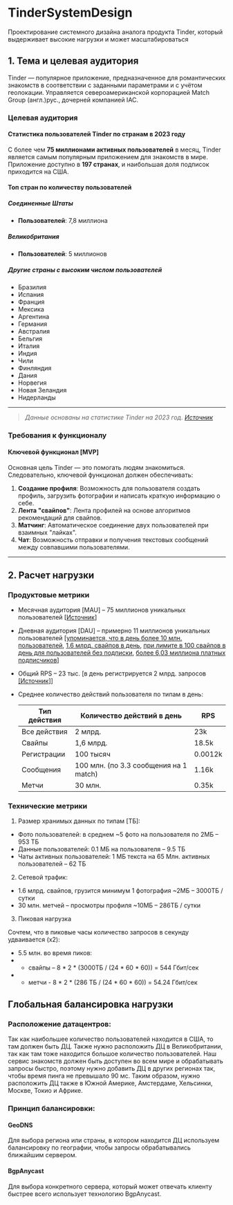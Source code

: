 # TinderSystemDesign
Проектирование системного дизайна аналога продукта Tinder, который выдерживает высокие нагрузки и может масштабироваться

## 1. Тема и целевая аудитория

Tinder — популярное приложение, предназначенное для романтических знакомств в соответствии с заданными параметрами и с учётом геолокации. Управляется североамериканской корпорацией Match Group  (англ.)рус., дочерней компанией IAC.

### Целевая аудитория
#### Статистика пользователей Tinder по странам в 2023 году

С более чем **75 миллионами активных пользователей** в месяц, Tinder является самым популярным приложением для знакомств в мире. Приложение доступно в **197 странах**, и наибольшая доля подписок приходится на США.

#### Топ стран по количеству пользователей

##### Соединенные Штаты

- **Пользователей**: 7,8 миллиона

##### Великобритания

- **Пользователей**: 5 миллионов

##### Другие страны с высоким числом пользователей

- Бразилия
- Испания
- Франция
- Мексика
- Аргентина
- Германия
- Австралия
- Бельгия
- Италия
- Индия
- Чили
- Финляндия
- Дания
- Норвегия
- Новая Зеландия
- Нидерланды

---

> *Данные основаны на статистике Tinder на 2023 год. [Источник](https://worldpopulationreview.com/country-rankings/tinder-users-by-country)*

### Требования к функционалу

#### Ключевой функционал [MVP]

Основная цель Tinder — это помогать людям знакомиться. Следовательно, ключевой функционал должен обеспечивать:

1. **Создание профиля**: Возможность для пользователя создать профиль, загрузить фотографии и написать краткую информацию о себе.
2. **Лента "свайпов"**: Лента профилей на основе алгоритмов рекомендаций для свайпов.
3. **Матчинг**: Автоматическое соединение двух пользователей при взаимных "лайках".
4. **Чат**: Возможность отправки и получения текстовых сообщений между совпавшими пользователями.

---

## 2. Расчет нагрузки

### Продуктовые метрики
- Месячная аудитория [MAU] – 75 миллионов уникальных пользователей [[Источник](https://journal.co.com/2023/05/17/tinder-statistics-2023-analyzing-user-demographics-and-behavior/)]
- Дневная аудитория [DAU] – примерно 11 миллионов уникальных пользователей [[упоминается, что в день более 10 млн. пользователей](https://www.bailiwickexpress.com/jsy/life/technology/one-million-people-have-now-paid-tinder-plus/), [1.6 млрд. свайпов в день](https://journal.co.com/2023/05/17/tinder-statistics-2023-analyzing-user-demographics-and-behavior/), [при лимите в 100 свайпов в день для пользователей без подписки](https://celebrity.fm/ru/does-tinder-have-limited-likes/), [более 6,03 миллиона платных подписчиков](https://hookupdate.net/tinder-statistics/)]
- Общий RPS – 23 тыс. [в день регистрируется 2 млрд. запросов [[Источник]](https://datingzest.com/tinder-statistics/)]
- Среднее количество действий пользователя по типам в день:

  | Тип действия   | Количество действий в день             | RPS     |
  | -------------- |----------------------------------------|---------|
  | Все действия   | 2 млрд.                                | 23k     |
  | Свайпы         | 1,6 млрд.                              | 18.5k   |
  | Регистрации    | 100 тысяч                              | 0.0012k |
  | Сообщения      | 100 млн. (по 3.3 сообщения на 1 match) | 1.16k   |
  | Метчи          | 30 млн.                                | 0.35k   |


### Технические метрики

1. Размер хранимых данных по типам [ТБ]:

- Фото пользователей: в среднем ~5 фото на пользователя по 2МБ – 953 ТБ
- Данные пользователей: 0.1 МБ на пользователя – 9.5 ТБ
- Чаты активных пользователей: 1 МБ текста на 65 Млн. активных пользователей – 62 ТБ
2. Сетевой трафик:

- 1.6 млрд. свайпов, грузится минимум 1 фотография ~2МБ – 3000ТБ / сутки
- 30 млн. метчей – просмотры профиля ~10МБ – 286ТБ / сутки
3. Пиковая нагрузка

Сочтем, что в пиковые часы количество запросов в секунду удваивается (x2):
- 5.5 млн. во время пиков:
- - свайпы – 8 * 2 * (3000ТБ / (24 * 60 * 60)) = 544 Гбит/сек 
- - метчи - 8 * 2 * (286 ТБ / (24 * 60 * 60)) = 54.24 Гбит/сек

## Глобальная балансировка нагрузки

### Расположение датацентров:
  Так как наибольшее количество пользователей находится в США, то там должен быть ДЦ.
Также нужно расположить ДЦ в Великобритании, так как там тоже находится большое количество пользователей.
Наш сервис знакомств должен быть доступен во всем мире и обрабатывать запросы быстро, поэтому нужно добавить ДЦ в других регионах так, чтобы время пинга не превышало 90 мс. Таким образом, нужно расположить ДЦ также в Южной Америке, Амстердаме, Хельсинки, Москве, Токио и Африке.
### Принцип балансировки:
#### GeoDNS
Для выбора региона или страны, в котором находится ДЦ используем балансировку по географии, чтобы запросы обрабатывались ближайшим сервером.
#### BgpAnycast
Для выбора конкретного сервера, который может отвечать клиенту быстрее всего использует технологию BgpAnycast.




